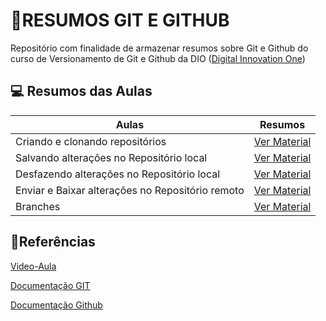 
# 📝RESUMOS GIT E GITHUB 

Repositório com finalidade de armazenar resumos sobre Git e Github do curso de Versionamento de Git e Github da DIO ([Digital Innovation One](https://www.dio.me/))

## 💻 Resumos das Aulas

| Aulas | Resumos |
|-------|---------|
|Criando e clonando repositórios| [Ver Material](https://github.com/Vongui/Resumos-Git-e-Github/blob/main/resumos/aula-Criando_e_Clonando_Repositorios.md)|
|Salvando alterações no Repositório local| [Ver Material](https://github.com/Vongui/Resumos-Git-e-Github/blob/main/resumos/aula-Salvando_altera%C3%A7%C3%B5es_no_Repositorio.md)|
|Desfazendo alterações no Repositório local| [Ver Material](https://github.com/Vongui/Resumos-Git-e-Github/blob/main/resumos/aula-Desfazendo_altera%C3%A7%C3%B5es_no_Repositorio.md)|
|Enviar e Baixar alterações no Repositório remoto| [Ver Material](https://github.com/Vongui/Resumos-Git-e-Github/blob/main/resumos/aula-Enviar_e_Baixar_altera%C3%A7%C3%B5es_Repositorio_remoto.md)|
|Branches| [Ver Material](https://github.com/Vongui/Resumos-Git-e-Github/blob/main/resumos/aula-Branches.md)|

## 🔎Referências

[Video-Aula](https://web.dio.me/play?search=versionamento%20de%20c%C3%B3digo%20com%20Git%20e%20Github)

[Documentação GIT](https://git-scm.com/doc)

[Documentação Github](https://docs.github.com/pt)
